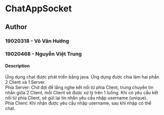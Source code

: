 # ChatAppSocket
## Author
### 19020318 - Võ Văn Hướng
### 19020468 - Nguyễn Việt Trung
#### Description
Ứng dụng chat được phát triển bằng java. Ứng dụng được chia làm hai phần  2 Client và  1 Server.\
Phía Server: Chờ đợi để lắng nghe kết nối từ phía Client, trung chuyển tin nhắn giữa 2 Client, mỗi Client sẽ được xử lý trên 1 luồng. Khi có yêu cầu kết nối từ phía Client, sẽ gửi lại tin nhắn yêu cầu nhập username (unique).\
Phía Client: Khi nhận được yêu cầu nhập username, sau khi nhập có thể chat.
